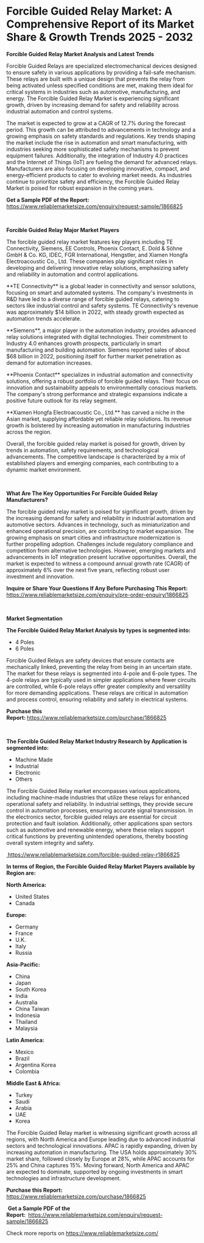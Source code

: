 <p><h1>Forcible Guided Relay Market: A Comprehensive Report of its Market Share & Growth Trends 2025 - 2032</h1></p><p><strong>Forcible Guided Relay Market Analysis and Latest Trends</strong></p>
<p><p>Forcible Guided Relays are specialized electromechanical devices designed to ensure safety in various applications by providing a fail-safe mechanism. These relays are built with a unique design that prevents the relay from being activated unless specified conditions are met, making them ideal for critical systems in industries such as automotive, manufacturing, and energy. The Forcible Guided Relay Market is experiencing significant growth, driven by increasing demand for safety and reliability across industrial automation and control systems.</p><p>The market is expected to grow at a CAGR of 12.7% during the forecast period. This growth can be attributed to advancements in technology and a growing emphasis on safety standards and regulations. Key trends shaping the market include the rise in automation and smart manufacturing, with industries seeking more sophisticated safety mechanisms to prevent equipment failures. Additionally, the integration of Industry 4.0 practices and the Internet of Things (IoT) are fueling the demand for advanced relays. Manufacturers are also focusing on developing innovative, compact, and energy-efficient products to cater to evolving market needs. As industries continue to prioritize safety and efficiency, the Forcible Guided Relay Market is poised for robust expansion in the coming years.</p></p>
<p><strong>Get a Sample PDF of the Report:&nbsp;</strong> <a href="https://www.reliablemarketsize.com/enquiry/request-sample/1866825?utm_campaign=1133&utm_medium=2&utm_source=Github&utm_content=ia&utm_term=13022025&utm_id=forcible-guided-relay">https://www.reliablemarketsize.com/enquiry/request-sample/1866825</a></p>
<p>&nbsp;</p>
<p><strong>Forcible Guided Relay Major Market Players</strong></p>
<p><p>The forcible guided relay market features key players including TE Connectivity, Siemens, EE Controls, Phoenix Contact, E. Dold & Söhne GmbH & Co. KG, IDEC, FGR International, Hengstler, and Xiamen Hongfa Electroacoustic Co., Ltd. These companies play significant roles in developing and delivering innovative relay solutions, emphasizing safety and reliability in automation and control applications.</p><p>**TE Connectivity** is a global leader in connectivity and sensor solutions, focusing on smart and automated systems. The company's investments in R&D have led to a diverse range of forcible guided relays, catering to sectors like industrial control and safety systems. TE Connectivity's revenue was approximately $14 billion in 2022, with steady growth expected as automation trends accelerate.</p><p>**Siemens**, a major player in the automation industry, provides advanced relay solutions integrated with digital technologies. Their commitment to Industry 4.0 enhances growth prospects, particularly in smart manufacturing and building automation. Siemens reported sales of about $68 billion in 2022, positioning itself for further market penetration as demand for automation increases.</p><p>**Phoenix Contact** specializes in industrial automation and connectivity solutions, offering a robust portfolio of forcible guided relays. Their focus on innovation and sustainability appeals to environmentally conscious markets. The company's strong performance and strategic expansions indicate a positive future outlook for its relay segment.</p><p>**Xiamen Hongfa Electroacoustic Co., Ltd.** has carved a niche in the Asian market, supplying affordable yet reliable relay solutions. Its revenue growth is bolstered by increasing automation in manufacturing industries across the region.</p><p>Overall, the forcible guided relay market is poised for growth, driven by trends in automation, safety requirements, and technological advancements. The competitive landscape is characterized by a mix of established players and emerging companies, each contributing to a dynamic market environment.</p></p>
<p>&nbsp;</p>
<p><strong>What Are The Key Opportunities For Forcible Guided Relay Manufacturers?</strong></p>
<p><p>The forcible guided relay market is poised for significant growth, driven by the increasing demand for safety and reliability in industrial automation and automotive sectors. Advances in technology, such as miniaturization and enhanced operational precision, are contributing to market expansion. The growing emphasis on smart cities and infrastructure modernization is further propelling adoption. Challenges include regulatory compliance and competition from alternative technologies. However, emerging markets and advancements in IoT integration present lucrative opportunities. Overall, the market is expected to witness a compound annual growth rate (CAGR) of approximately 6% over the next five years, reflecting robust user investment and innovation.</p></p>
<p><strong>Inquire or Share Your Questions If Any Before Purchasing This Report:</strong> <a href="https://www.reliablemarketsize.com/enquiry/pre-order-enquiry/1866825?utm_campaign=1133&utm_medium=2&utm_source=Github&utm_content=ia&utm_term=13022025&utm_id=forcible-guided-relay">https://www.reliablemarketsize.com/enquiry/pre-order-enquiry/1866825</a></p>
<p>&nbsp;</p>
<p><strong>Market Segmentation</strong></p>
<p><strong>The Forcible Guided Relay Market Analysis by types is segmented into:</strong></p>
<p><ul><li>4 Poles</li><li>6 Poles</li></ul></p>
<p><p>Forcible Guided Relays are safety devices that ensure contacts are mechanically linked, preventing the relay from being in an uncertain state. The market for these relays is segmented into 4-pole and 6-pole types. The 4-pole relays are typically used in simpler applications where fewer circuits are controlled, while 6-pole relays offer greater complexity and versatility for more demanding applications. These relays are critical in automation and process control, ensuring reliability and safety in electrical systems.</p></p>
<p><strong>Purchase this Report:&nbsp;</strong><a href="https://www.reliablemarketsize.com/purchase/1866825?utm_campaign=1133&utm_medium=2&utm_source=Github&utm_content=ia&utm_term=13022025&utm_id=forcible-guided-relay">https://www.reliablemarketsize.com/purchase/1866825</a></p>
<p>&nbsp;</p>
<p><strong>The Forcible Guided Relay Market Industry Research by Application is segmented into:</strong></p>
<p><ul><li>Machine Made</li><li>Industrial</li><li>Electronic</li><li>Others</li></ul></p>
<p><p>The Forcible Guided Relay market encompasses various applications, including machine-made industries that utilize these relays for enhanced operational safety and reliability. In industrial settings, they provide secure control in automation processes, ensuring accurate signal transmission. In the electronics sector, forcible guided relays are essential for circuit protection and fault isolation. Additionally, other applications span sectors such as automotive and renewable energy, where these relays support critical functions by preventing unintended operations, thereby boosting overall system integrity and safety.</p></p>
<p><a href="https://www.reliablemarketsize.com/forcible-guided-relay-r1866825?utm_campaign=1133&utm_medium=2&utm_source=Github&utm_content=ia&utm_term=13022025&utm_id=forcible-guided-relay">&nbsp;https://www.reliablemarketsize.com/forcible-guided-relay-r1866825</a></p>
<p><strong>In terms of Region, the Forcible Guided Relay Market Players available by Region are:</strong></p>
<p>
    <p> <strong> North America: </strong>
        <ul>
            <li>United States</li>
            <li>Canada</li>
        </ul>
        </p> 
    <p> <strong> Europe: </strong>
        <ul>
            <li>Germany</li>
            <li>France</li>
            <li>U.K.</li>
            <li>Italy</li>
            <li>Russia</li>
        </ul>
        </p> 
    <p> <strong> Asia-Pacific: </strong>
        <ul>
            <li>China</li>
            <li>Japan</li>
            <li>South Korea</li>
            <li>India</li>
            <li>Australia</li>
            <li>China Taiwan</li>
            <li>Indonesia</li>
            <li>Thailand</li>
            <li>Malaysia</li>
        </ul>
        </p> 
    <p> <strong> Latin America: </strong>
        <ul>
            <li>Mexico</li>
            <li>Brazil</li>
            <li>Argentina Korea</li>
            <li>Colombia</li>
        </ul>
        </p> 
    <p> <strong> Middle East & Africa: </strong>
        <ul>
            <li>Turkey</li>
            <li>Saudi</li>
            <li>Arabia</li>
            <li>UAE</li>
            <li>Korea</li>
        </ul>
    </p>
    </p>
<p><p>The Forcible Guided Relay market is witnessing significant growth across all regions, with North America and Europe leading due to advanced industrial sectors and technological innovations. APAC is rapidly expanding, driven by increasing automation in manufacturing. The USA holds approximately 30% market share, followed closely by Europe at 28%, while APAC accounts for 25% and China captures 15%. Moving forward, North America and APAC are expected to dominate, supported by ongoing investments in smart technologies and infrastructure development.</p></p>
<p><strong>Purchase this Report: </strong><a href="https://www.reliablemarketsize.com/purchase/1866825?utm_campaign=1133&utm_medium=2&utm_source=Github&utm_content=ia&utm_term=13022025&utm_id=forcible-guided-relay">https://www.reliablemarketsize.com/purchase/1866825</a></p>
<p>&nbsp;<strong>Get a Sample PDF of the Report:&nbsp;&nbsp;</strong><a href="https://www.reliablemarketsize.com/enquiry/request-sample/1866825?utm_campaign=1133&utm_medium=2&utm_source=Github&utm_content=ia&utm_term=13022025&utm_id=forcible-guided-relay">https://www.reliablemarketsize.com/enquiry/request-sample/1866825</a></p>
<p><strong></strong></p>
<p>Check more reports on <a href="https://www.reliablemarketsize.com/?utm_campaign=1133&utm_medium=2&utm_source=Github&utm_content=ia&utm_term=13022025&utm_id=forcible-guided-relay">https://www.reliablemarketsize.com/</a></p>